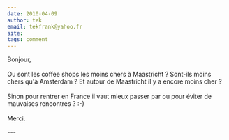 ```yaml
---
date: 2010-04-09
author: tek
email: tekfrank@yahoo.fr
site: 
tags: comment
---
```


<p>Bonjour,<br />
<br />
Ou sont les coffee shops les moins chers à Maastricht ? Sont-ils moins chers qu'à Amsterdam ? Et autour de Maastricht il y a encore moins cher ?<br />
<br />
Sinon pour rentrer en France il vaut mieux passer par ou pour éviter de mauvaises rencontres ? :-)<br />
<br />
Merci. </p>
---